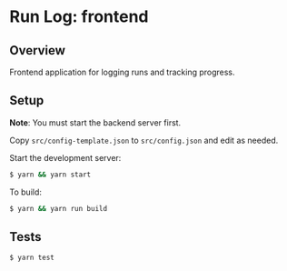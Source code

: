 # Run Log: frontend

## Overview
Frontend application for logging runs and tracking progress.

## Setup

**Note**: You must start the backend server first.

Copy `src/config-template.json` to `src/config.json` and edit as needed.

Start the development server:

```sh
$ yarn && yarn start
```

To build:

```sh
$ yarn && yarn run build
```

## Tests

```sh
$ yarn test
```
